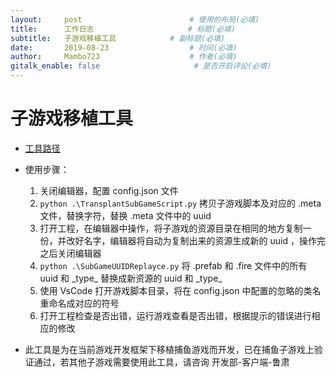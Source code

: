 ```yaml
---
layout:     post                        # 使用的布局(必填)
title:      工作日志                     # 标题(必填)
subtitle:   子游戏移植工具            # 副标题(必填)
date:       2019-08-23                  # 时间(必填)
author:     Mambo723                    # 作者(必填)
gitalk_enable: false                     # 是否开启评论(必填)
---
```

# 子游戏移植工具

* [工具路径](svn://192.168.1.242/app_client/branches/hotfix_dev/devTool/transplant_subproj)

* 使用步骤：
  1. 关闭编辑器，配置 config.json 文件
  2. `python .\TransplantSubGameScript.py` 拷贝子游戏脚本及对应的 .meta 文件，替换字符，替换 .meta 文件中的 uuid
  3. 打开工程，在编辑器中操作，将子游戏的资源目录在相同的地方复制一份，并改好名字，编辑器将自动为复制出来的资源生成新的 uuid ，操作完之后关闭编辑器
  4. `python .\SubGameUUIDReplayce.py` 将 .prefab 和 .fire 文件中的所有 uuid 和 \_type_ 替换成新资源的 uuid 和 \_type_
  5. 使用 VsCode 打开游戏脚本目录，将在 config.json 中配置的忽略的类名重命名成对应的符号
  6. 打开工程检查是否出错，运行游戏查看是否出错，根据提示的错误进行相应的修改


* 此工具是为在当前游戏开发框架下移植捕鱼游戏而开发，已在捕鱼子游戏上验证通过，若其他子游戏需要使用此工具，请咨询 开发部-客户端-鲁肃